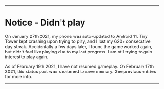 
***

# Notice - Didn't play

On January 27th 2021, my phone was auto-updated to Android 11. Tiny Tower kept crashing upon trying to play, and I lost my 620+ consecutive day streak. Accidentally a few days later, I found the game worked again, but didn't feel like playing due to my lost progress. I am still trying to gain interest to play again.

As of February 19th 2021, I have not resumed gameplay. On February 17th 2021, this status post was shortened to save memory. See previous entries for more info.

***
